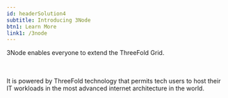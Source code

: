 ```yaml
---
id: headerSolution4
subtitle: Introducing 3Node
btn1: Learn More
link1: /3node
---
```


3Node enables everyone to extend the ThreeFold Grid.

<br />
<br />
It is powered by ThreeFold technology that permits tech users to host their IT workloads in the most advanced internet architecture in the world.
